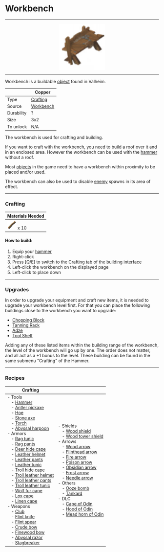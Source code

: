 # Workbench
-------------

<style>
img {width:30px;}
.tb {width:150px;display: block;margin-left: auto;margin-right: auto;}
.c2{
    padding-left:13px!important;
}
.c3{
    padding-left:26px!important;
}
</style>


<figure>
<img src="/assets/workbench.png" class="tb" />
</figure>

-------------

Workbench is a buildable [object](../../objects/) found in Valheim.


|        | Copper                  |
| ----------- | ------------------------------------ |
| Type       | [Crafting](../../type/crafting)  |
| Source      | [Workbench](../../objects/workbench) |
| Durability | ?
| Size | 3x2
| To unlock | N/A |

The workbench is used for crafting and building.

If you want to craft with the workbench, you need to build a roof over it and in an enclosed area. However the workbench can be used with the [hammer](../../items/hammer) without a roof.

Most [objects](../../objects) in the game need to have a workbench within proximity to be placed and/or used.

The workbench can also be used to disable [enemy](../../creatures#hostile) spawns in its area of effect.

-------------

### Crafting



| Materials Needed |
| - |
| [![Wood](/assets/wood.png)](../../items/wood) x 10 |


#### How to build:

1. Equip your [hammer](../../items/hammer)
2. Right-click
3. Press [Q/E] to switch to the [Crafting tab](../../misc/building_interface#crafting_tab) of the [building interface](../../misc/building_interface)
4. Left-click the workbench on the displayed page
5. Left-click to place down

-------------

### Upgrades

In order to upgrade your equipment and craft new items, it is needed to upgrade your workbench level first. For that you can place the following buildings close to the workbench you want to upgrade:

* [Chopping Block](../../objects/chopping_block)
* [Tanning Rack](../../objects/tanning_rack)
* [Adze](../../objects/adze)
* [Tool Shelf](../../objects/tool_shelf)

Adding any of these listed items within the building range of the workbench, the level of the workbench will go up by one. The order does not matter, and all act as a +1 bonus to the level. These building can be found in the same submenu "Crafting" of the Hammer.

-------------

### Recipes

| Crafting | |
| - | - |
| - Tools <br> <blah class="c2">- [Hammer](../../items/hammer)</blah>    <br> <blah class="c2">- [Antler pickaxe](../../items/antler_pickaxe)</blah> <br> <blah class="c2">- [Hoe](../../items/hoe)</blah> <br> <blah class="c2">- [Stone axe](../../items/stone_axe)</blah> <br> <blah class="c2">- [Torch](../../items/torch)</blah><br> <blah class="c2">- [Abyssal harpoon](../../items/abyssal_harpoon)</blah><br> - Armors <br> <blah class="c2">- [Rag tunic](../../items/rag_tunic)</blah> <br> <blah class="c2">- [Rag pants](../../items/rag_pants)</blah><br> <blah class="c2">- [Deer hide cape](../../items/deer_hide_cape)</blah> <br> <blah class="c2">- [Leather helmet](../../items/leather_helmet)</blah><br> <blah class="c2">- [Leather pants](../../items/leather_pants)</blah><br> <blah class="c2">- [Leather tunic](../../items/leather_tunic)</blah><br> <blah class="c2">- [Troll hide cape](../../items/troll_hide_cape)</blah><br> <blah class="c2">- [Troll leather helmet](../../items/troll_leather_helmet)</blah><br> <blah class="c2">- [Troll leather pants](../../items/troll_leather_pants)</blah><br> <blah class="c2">- [Troll leather tunic](../../items/troll_leather_tunic)</blah><br> <blah class="c2">- [Wolf fur cape](../../items/leather_pants)</blah><br> <blah class="c2">- [Lox cape](../../items/leather_pants)</blah><br> <blah class="c2">- [Linen cape](../../items/leather_pants)</blah><br> - Weapons <br> <blah class="c2">- [Club](../../items/club)</blah><br> <blah class="c2">- [Flint knife](../../items/flint_knife)</blah><br> <blah class="c2">- [Flint spear](../../items/flint_spear)</blah><br> <blah class="c2">- [Crude bow](../../items/crude_bow)</blah><br> <blah class="c2">- [Finewood bow](../../items/finewood_bow)</blah><br> <blah class="c2">- [Abyssal razor](../../items/abyssal_razor)</blah><br> <blah class="c2">- [Stagbreaker](../../items/stagbreaker)</blah>| - Shields<br> <blah class="c2">- [Wood shield](../../items/wood_shield)</blah><br> <blah class="c2">- [Wood tower shield](../../items/wood_tower_shield)</blah><br> - Arrows<br> <blah class="c2">- [Wood arrow](../../items/wood_arrow)</blah><br> <blah class="c2">- [Flinthead arrow](../../items/flinthead_arrow)</blah><br> <blah class="c2">- [Fire arrow](../../items/fire_arrow)</blah><br> <blah class="c2">- [Poison arrow](../../items/poison_arrow)</blah><br> <blah class="c2">- [Obsidian arrow](../../items/obsidian_arrow)</blah><br> <blah class="c2">- [Frost arrow](../../items/frost_arrow)</blah><br> <blah class="c2">- [Needle arrow](../../items/needle_arrow)</blah><br> - Others    <br> <blah class="c2">- [Ooze bomb](../../items/ooze_bomb)</blah><br> <blah class="c2">- [Tankard](../../items/tankard)</blah><br> - DLC<br> <blah class="c2">- [Cape of Odin](../../items/cape_of_odin)</blah><br> <blah class="c2">- [Hood of Odin](../../items/hood_of_odin)</blah><br> <blah class="c2">- [Mead horn of Odin](../../items/mead_horn_of_odin)</blah>